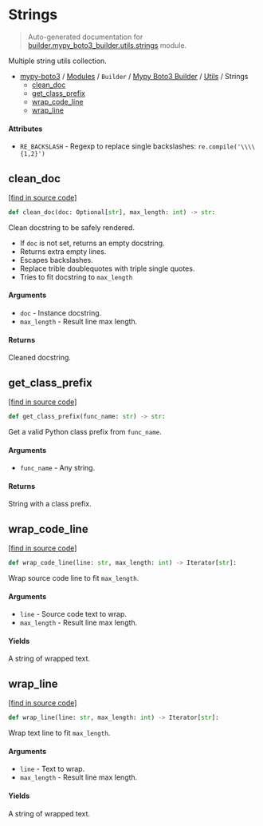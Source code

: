 # Strings

> Auto-generated documentation for [builder.mypy_boto3_builder.utils.strings](https://github.com/vemel/mypy_boto3/blob/master/builder/mypy_boto3_builder/utils/strings.py) module.

Multiple string utils collection.

- [mypy-boto3](../../../README.md#mypy_boto3) / [Modules](../../../MODULES.md#mypy-boto3-modules) / `Builder` / [Mypy Boto3 Builder](../index.md#mypy-boto3-builder) / [Utils](index.md#utils) / Strings
    - [clean_doc](#clean_doc)
    - [get_class_prefix](#get_class_prefix)
    - [wrap_code_line](#wrap_code_line)
    - [wrap_line](#wrap_line)

#### Attributes

- `RE_BACKSLASH` - Regexp to replace single backslashes: `re.compile('\\\\{1,2}')`

## clean_doc

[[find in source code]](https://github.com/vemel/mypy_boto3/blob/master/builder/mypy_boto3_builder/utils/strings.py#L75)

```python
def clean_doc(doc: Optional[str], max_length: int) -> str:
```

Clean docstring to be safely rendered.

- If `doc` is not set, returns an empty docstring.
- Returns extra empty lines.
- Escapes backslashes.
- Replace trible doublequotes with triple single quotes.
- Tries to fit docstring to `max_length`

#### Arguments

- `doc` - Instance docstring.
- `max_length` - Result line max length.

#### Returns

Cleaned docstring.

## get_class_prefix

[[find in source code]](https://github.com/vemel/mypy_boto3/blob/master/builder/mypy_boto3_builder/utils/strings.py#L122)

```python
def get_class_prefix(func_name: str) -> str:
```

Get a valid Python class prefix from `func_name`.

#### Arguments

- `func_name` - Any string.

#### Returns

String with a class prefix.

## wrap_code_line

[[find in source code]](https://github.com/vemel/mypy_boto3/blob/master/builder/mypy_boto3_builder/utils/strings.py#L36)

```python
def wrap_code_line(line: str, max_length: int) -> Iterator[str]:
```

Wrap source code line to fit `max_length`.

#### Arguments

- `line` - Source code text to wrap.
- `max_length` - Result line max length.

#### Yields

A string of wrapped text.

## wrap_line

[[find in source code]](https://github.com/vemel/mypy_boto3/blob/master/builder/mypy_boto3_builder/utils/strings.py#L12)

```python
def wrap_line(line: str, max_length: int) -> Iterator[str]:
```

Wrap text line to fit `max_length`.

#### Arguments

- `line` - Text to wrap.
- `max_length` - Result line max length.

#### Yields

A string of wrapped text.

